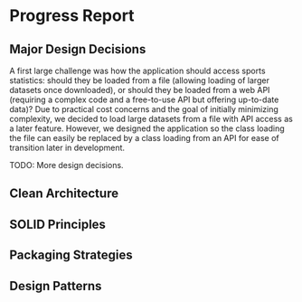 # Progress Report

## Major Design Decisions
A first large challenge was how the application should access
sports statistics: should they be loaded from a file (allowing
loading of larger datasets once downloaded), 
or should they be loaded from a web
API (requiring a complex code and a free-to-use API but 
offering up-to-date data)? Due to 
practical cost concerns and the goal of initially minimizing 
complexity, we decided to load large datasets from a file with 
API access as a later feature. However, we designed the 
application so the class loading the file can easily be 
replaced by a class loading from an API for ease of transition
later in development. 

TODO: More design decisions.


## Clean Architecture

## SOLID Principles

## Packaging Strategies

## Design Patterns

